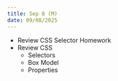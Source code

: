 ```yaml
---
title: Sep 8 (M)
date: 09/08/2025
---
```


- Review CSS Selector Homework
- Review CSS
  - Selectors
  - Box Model
  - Properties
